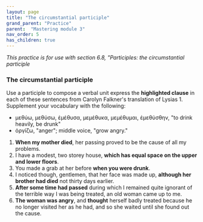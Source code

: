 ```yaml
---
layout: page
title: "The circumstantial participle"
grand_parent: "Practice"
parent:  "Mastering module 3"
nav_order: 5
has_children: true
---
```




*This practice is for use with section 6.8, "Participles: the circumstantial participle*


### The circumstantial participle


Use a participle to compose a verbal unit express the **highlighted clause** in each of these sentences from Carolyn Falkner's translation of Lysias 1.  Supplement your vocabulary with the following: 

- μεθύω, μεθύσω, ἐμέθυσα, μεμέθυκα, μεμέθυμαι, ἐμεθύσθην, "to drink heavily, be drunk"
- ὀργίζω, "anger"; middle voice, "grow angry."



1. **When my mother died**, her passing proved to be the cause of all my problems.
1. I have a modest, two storey house, **which has equal space on the upper and lower floors**.
1. You made a grab at her before **when you were drunk**.
1. I noticed though, gentlemen, that her face was made up, **although her brother had died** not thirty days earlier.
1. **After some time had passed** during which I remained quite ignorant of the terrible way I was being treated, an old woman came up to me.
1. **The woman was angry**, and **thought** herself badly treated because he no longer visited her as he had, and so she waited until she found out the cause.

